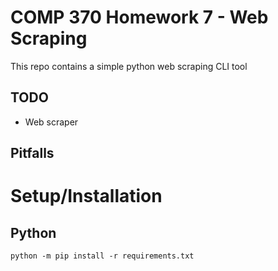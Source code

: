 # COMP 370 Homework 7 - Web Scraping

This repo contains a simple python web scraping CLI tool

## TODO

- Web scraper

## Pitfalls

# Setup/Installation

## Python

`python -m pip install -r requirements.txt`
